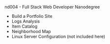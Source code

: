 nd004 - Full Stack Web Developer Nanodegree
- Build a Portfolio Site
- Logs Analysis
- Item Catalog
- Neighborhood Map
- Linux Server Configuration (not included here)